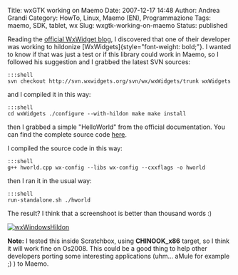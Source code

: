 Title: wxGTK working on Maemo
Date: 2007-12-17 14:48
Author: Andrea Grandi
Category: HowTo, Linux, Maemo (EN), Programmazione
Tags: maemo, SDK, tablet, wx
Slug: wxgtk-working-on-maemo
Status: published

Reading the [official WxWidget blog](http://wxwidgets.blogspot.com/2007/11/hildonizing-wxgtk.html), I
discovered that one of their developer was working to hildonize
[WxWidgets]{style="font-weight: bold;"}. I wanted to know if that was
just a test or if this library could work in Maemo, so I followed his
suggestion and I grabbed the latest SVN sources:

    :::shell
    svn checkout http://svn.wxwidgets.org/svn/wx/wxWidgets/trunk wxWidgets

and I compiled it in this way:

    :::shell
    cd wxWidgets ./configure --with-hildon make make install

then I grabbed a simple "HelloWorld" from the official documentation.
You can find the complete source code [here](http://www.wxwidgets.org/docs/tutorials/hworld.txt).

I compiled the source code in this way:

    :::shell
    g++ hworld.cpp wx-config --libs wx-config --cxxflags -o hworld

then I ran it in the usual way:

    :::shell
    run-standalone.sh ./hworld

The result? I think that a screenshoot is better than thousand words :)

[![wxWindowsHildon](http://bp0.blogger.com/_eBt7-uNFVjs/R2QhZl8EwLI/AAAAAAAAAJ0/rdNTRYsp_n8/s400/wxWindowsHildon.jpg)](http://bp0.blogger.com/_eBt7-uNFVjs/R2QhZl8EwLI/AAAAAAAAAJ0/rdNTRYsp_n8/s1600-h/wxWindowsHildon.jpg)

**Note:** I tested this inside Scratchbox,
using **CHINOOK_x86** target, so I think it will work fine on Os2008. This could be a good thing to help other
developers porting some interesting applications (uhm... aMule for example ;) ) to Maemo.
